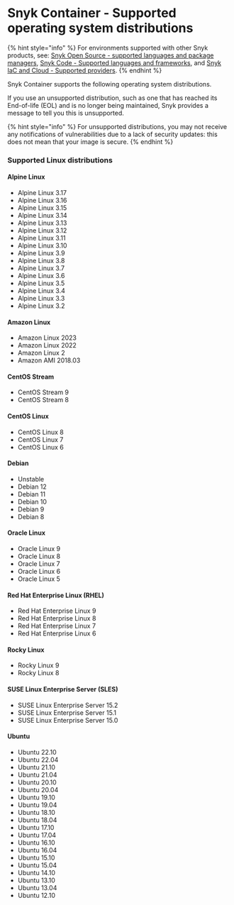 # Snyk Container - Supported operating system distributions

{% hint style="info" %}
For environments supported with other Snyk products, see: [Snyk Open Source - supported languages and package managers](../scan-application-code/snyk-open-source/snyk-open-source-supported-languages-and-package-managers/), [Snyk Code - Supported languages and frameworks](../scan-application-code/snyk-code/snyk-code-language-and-framework-support.md), and [Snyk IaC and Cloud - Supported providers](../scan-cloud-deployment/supported-providers-iac-and-cloud.md).
{% endhint %}

Snyk Container supports the following operating system distributions.

If you use an unsupported distribution, such as one that has reached its End-of-life (EOL) and is no longer being maintained, Snyk provides a message to tell you this is unsupported.

{% hint style="info" %}
For unsupported distributions, you may not receive any notifications of vulnerabilities due to a lack of security updates: this does not mean that your image is secure.
{% endhint %}

### Supported Linux distributions

#### Alpine Linux

* Alpine Linux 3.17
* Alpine Linux 3.16
* Alpine Linux 3.15
* Alpine Linux 3.14
* Alpine Linux 3.13
* Alpine Linux 3.12
* Alpine Linux 3.11
* Alpine Linux 3.10
* Alpine Linux 3.9
* Alpine Linux 3.8
* Alpine Linux 3.7
* Alpine Linux 3.6
* Alpine Linux 3.5
* Alpine Linux 3.4
* Alpine Linux 3.3
* Alpine Linux 3.2

#### Amazon Linux

* Amazon Linux 2023
* Amazon Linux 2022
* Amazon Linux 2
* Amazon AMI 2018.03

#### CentOS Stream

* CentOS Stream 9
* CentOS Stream 8

#### CentOS Linux

* CentOS Linux 8
* CentOS Linux 7
* CentOS Linux 6

#### Debian

* Unstable
* Debian 12
* Debian 11
* Debian 10
* Debian 9
* Debian 8

#### Oracle Linux

* Oracle Linux 9
* Oracle Linux 8
* Oracle Linux 7
* Oracle Linux 6
* Oracle Linux 5

#### Red Hat Enterprise Linux (RHEL)

* Red Hat Enterprise Linux 9
* Red Hat Enterprise Linux 8
* Red Hat Enterprise Linux 7
* Red Hat Enterprise Linux 6

#### Rocky Linux

* Rocky Linux 9
* Rocky Linux 8

#### SUSE Linux Enterprise Server (SLES)

* SUSE Linux Enterprise Server 15.2
* SUSE Linux Enterprise Server 15.1
* SUSE Linux Enterprise Server 15.0

#### Ubuntu

* Ubuntu 22.10
* Ubuntu 22.04
* Ubuntu 21.10
* Ubuntu 21.04
* Ubuntu 20.10
* Ubuntu 20.04
* Ubuntu 19.10
* Ubuntu 19.04
* Ubuntu 18.10
* Ubuntu 18.04
* Ubuntu 17.10
* Ubuntu 17.04
* Ubuntu 16.10
* Ubuntu 16.04
* Ubuntu 15.10
* Ubuntu 15.04
* Ubuntu 14.10
* Ubuntu 13.10
* Ubuntu 13.04
* Ubuntu 12.10
